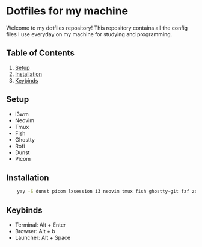 # Dotfiles for my machine

Welcome to my dotfiles repository! This repository contains all the config files I use everyday on my machine for studying and programming.

## Table of Contents

1. [Setup](#Setup)
2. [Installation](#installation)
3. [Keybinds](#keybinds)

## Setup

- i3wm
- Neovim
- Tmux
- Fish
- Ghostty
- Rofi
- Dunst
- Picom

## Installation

```sh
    yay -S dunst picom lxsession i3 neovim tmux fish ghostty-git fzf zoxide ripgrep fd rofi eza bat
```

## Keybinds

- Terminal: Alt + Enter
- Browser: Alt + b
- Launcher: Alt + Space
